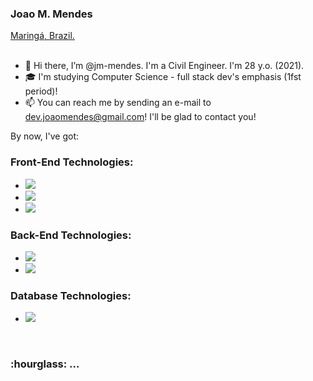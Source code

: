 <h3> Joao M. Mendes </h3>
<a href="https://goo.gl/maps/8qGQ8Bw2Py2vzAFz5">Maringá, Brazil.</a> 
<br>
<br>

- 👋 Hi there, I’m @jm-mendes. I'm a Civil Engineer. I'm 28 y.o. (2021).
- :mortar_board: I'm studying Computer Science - full stack dev's emphasis (1fst period)!
- 📫 You can reach me by sending an e-mail to  <a href=mailto:dev.joaomendes@gmail.com>dev.joaomendes@gmail.com</a>! I'll be glad to contact you!

By now, I've got: 

<h3> Front-End Technologies: </h3>

<ul>
<li> <img src="https://img.shields.io/badge/HTML5-E34F26?style=for-the-badge&logo=html5&logoColor=white" /> </li>
<li> <img src="https://img.shields.io/badge/CSS3-1572B6?style=for-the-badge&logo=css3&logoColor=white" /></li>
<li> <img src="https://img.shields.io/badge/JavaScript-F7DF1E?style=for-the-badge&logo=javascript&logoColor=black" /></li>
</ul>

<h3> Back-End Technologies: </h3>
<ul>
<li> <img src="https://img.shields.io/badge/Node.js-43853D?style=for-the-badge&logo=node.js&logoColor=white" /></li> 
<li> <img src="https://img.shields.io/badge/Java-ED8B00?style=for-the-badge&logo=java&logoColor=white" /></li> 
</ul>

<h3> Database Technologies: </h3>
<ul>
<li><img src="https://img.shields.io/badge/MySQL-00000F?style=for-the-badge&logo=mysql&logoColor=white"/></li> 
</ul>

<br>
  <h3> :hourglass: <strong> ... </strong> </h3>
<br>

<!---
jm-mendes/jm-mendes is a ✨ special ✨ repository because its `README.md` (this file) appears on your GitHub profile.
You can click the Preview link to take a look at your changes.
--->
